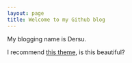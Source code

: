```yaml
---
layout: page
title: Welcome to my Github blog
---
```


My blogging name is Dersu. 

I recommend [this theme](https://github.com/LeNPaul/Lagrange/), is this beautiful?

